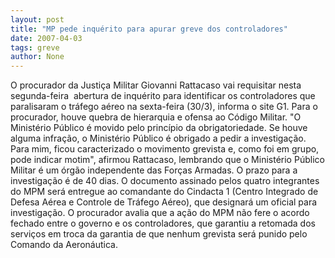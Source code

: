 ```yaml
---
layout: post
title: "MP pede inquérito para apurar greve dos controladores"
date: 2007-04-03
tags: greve
author: None
---
```

O procurador da Justiça Militar Giovanni Rattacaso vai requisitar nesta segunda-feira&nbsp; abertura de inquérito para identificar os controladores que paralisaram o tráfego aéreo na sexta-feira (30/3), informa o site G1. Para o procurador, houve quebra de hierarquia e ofensa ao Código Militar.
\"O Ministério Público é movido pelo princípio da obrigatoriedade. Se houve alguma infração, o Ministério Público é obrigado a pedir a investigação. Para mim, ficou caracterizado o movimento grevista e, como foi em grupo, pode indicar motim\", afirmou Rattacaso, lembrando que o Ministério Público Militar é um órgão independente das Forças Armadas.
O prazo para a investigação é de 40 dias. O documento assinado pelos quatro integrantes do MPM será entregue ao comandante do Cindacta 1 (Centro Integrado de Defesa Aérea e Controle de Tráfego Aéreo), que designará um oficial para investigação.
O procurador avalia que a ação do MPM não fere o acordo fechado entre o governo e os controladores, que garantiu a retomada dos serviços em troca da garantia de que nenhum grevista será punido pelo Comando da Aeronáutica. 
